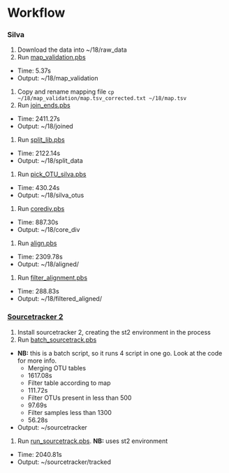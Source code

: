 # Workflow

### Silva

1. Download the data into ~/18/raw_data
1. Run [map_validation.pbs](./fin_scripts/map_validation.pbs)
  * Time: 5.37s
  * Output: ~/18/map_validation
1. Copy and rename mapping file `cp ~/18/map_validation/map.tsv_corrected.txt ~/18/map.tsv`
1. Run [join_ends.pbs](./fin_scripts/join_ends.pbs)
  * Time: 2411.27s
  * Output: ~/18/joined
1. Run [split_lib.pbs](./fin_scripts/split_lib.pbs)
  * Time: 2122.14s
  * Output: ~/18/split_data
1. Run [pick_OTU_silva.pbs](./fin_scripts/pick_OTU_silva.pbs)
  * Time: 430.24s
  * Output: ~/18/silva_otus
1. Run [corediv.pbs](./fin_scripts/corediv.pbs)
  * Time: 887.30s
  * Output: ~/18/core_div
1. Run [align.pbs](./fin_scripts/align.pbs)
  * Time: 2309.78s
  * Output: ~/18/aligned/
1. Run [filter_alignment.pbs](./fin_scripts/filter_alignment.pbs)
  * Time: 288.83s
  * Output: ~/18/filtered_aligned/


### [Sourcetracker 2](https://github.com/biota/sourcetracker2)
1. Install sourcetracker 2, creating the st2 environment in the process
1. Run [batch_sourcetrack.pbs](./fin_scripts/batch_sourcetrack.pbs)
  * __NB:__ this is a batch script, so it runs 4 script in one go. Look at the code for more info.
    * Merging OTU tables
    * 1617.08s
    * Filter table according to map
    * 111.72s
    * Filter OTUs present in less than 500
    * 97.69s
    * Filter samples less than 1300
    * 56.28s
  * Output: ~/sourcetracker
1. Run [run_sourcetrack.pbs](./fin_scripts/run_sourcetrack.pbs). __NB:__ uses st2 environment
  * Time: 2040.81s
  * Output: ~/sourcetracker/tracked
